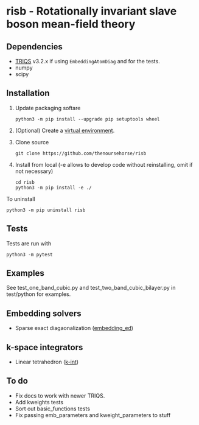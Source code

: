 # risb - Rotationally invariant slave boson mean-field theory

Dependencies
-------------
* [TRIQS](https://github.com/TRIQS/triqs) v3.2.x if using `EmbeddingAtomDiag`
and for the tests.
* numpy
* scipy

Installation
---------------

1. Update packaging softare
    ```
    python3 -m pip install --upgrade pip setuptools wheel
    ```

1. (Optional) Create a 
[virtual environment](https://packaging.python.org/en/latest/tutorials/installing-packages/#creating-virtual-environments).

1. Clone source
    ```
    git clone https://github.com/thenoursehorse/risb
    ```

1. Install from local (-e allows to develop code without reinstalling, omit if
not necessary)
    ```
    cd risb
    python3 -m pip install -e ./
    ```

To uninstall
```
python3 -m pip uninstall risb
```

Tests
---------------
Tests are run with
```
python3 -m pytest
```

Examples
---------------
See test_one_band_cubic.py and test_two_band_cubic_bilayer.py in 
test/python for examples.

Embedding solvers
---------------
* Sparse exact diagaonalization ([embedding_ed](https://github.com/thenoursehorse/embedding_ed))

k-space integrators
---------------
* Linear tetrahedron ([k-int](https://github.com/thenoursehorse/kint))

To do
-------------
* Fix docs to work with newer TRIQS.
* Add kweights tests
* Sort out basic_functions tests
* Fix passing emb_parameters and kweight_parameters to stuff
